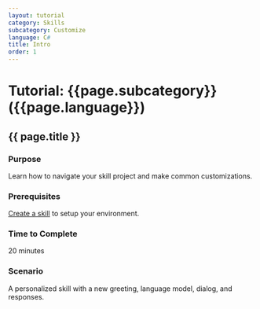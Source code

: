 ```yaml
---
layout: tutorial
category: Skills
subcategory: Customize
language: C#
title: Intro
order: 1
---
```


# Tutorial: {{page.subcategory}} ({{page.language}})

## {{ page.title }}

### Purpose

Learn how to navigate your skill project and make common customizations.

### Prerequisites

[Create a skill]({{site.baseurl}}/skills/tutorials/create-skill/csharp/1-intro) to setup your environment.

### Time to Complete

20 minutes

### Scenario

A personalized skill with a new greeting, language model, dialog, and responses.
